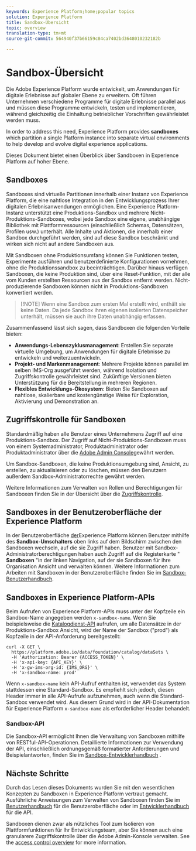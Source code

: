 ```yaml
---
keywords: Experience Platform;home;popular topics
solution: Experience Platform
title: Sandbox-Übersicht
topic: overview
translation-type: tm+mt
source-git-commit: 564940f37b66159c84ca7402bd3648010232182b

---
```



# Sandbox-Übersicht

Die Adobe Experience Platform wurde entwickelt, um Anwendungen für digitale Erlebnisse auf globaler Ebene zu erweitern. Oft führen Unternehmen verschiedene Programme für digitale Erlebnisse parallel aus und müssen diese Programme entwickeln, testen und implementieren, während gleichzeitig die Einhaltung betrieblicher Vorschriften gewährleistet werden muss.

In order to address this need, Experience Platform provides **sandboxes** which partition a single Platform instance into separate virtual environments to help develop and evolve digital experience applications.

Dieses Dokument bietet einen Überblick über Sandboxen in Experience Platform auf hoher Ebene.

## Sandboxes

Sandboxes sind virtuelle Partitionen innerhalb einer Instanz von Experience Platform, die eine nahtlose Integration in den Entwicklungsprozess Ihrer digitalen Erlebnisanwendungen ermöglichen. Eine Experience Platform-Instanz unterstützt eine Produktions-Sandbox und mehrere Nicht-Produktions-Sandboxes, wobei jede Sandbox eine eigene, unabhängige Bibliothek mit Plattformressourcen (einschließlich Schemas, Datensätzen, Profilen usw.) unterhält.  Alle Inhalte und Aktionen, die innerhalb einer Sandbox durchgeführt werden, sind auf diese Sandbox beschränkt und wirken sich nicht auf andere Sandboxen aus.

Mit Sandboxen ohne Produktionsumfang können Sie Funktionen testen, Experimente ausführen und benutzerdefinierte Konfigurationen vornehmen, ohne die Produktionssandbox zu beeinträchtigen. Darüber hinaus verfügen Sandboxen, die keine Produktion sind, über eine Reset-Funktion, mit der alle vom Kunden erstellten Ressourcen aus der Sandbox entfernt werden. Nicht-produzierende Sandboxen können nicht in Produktions-Sandboxen konvertiert werden.

>[!NOTE] Wenn eine Sandbox zum ersten Mal erstellt wird, enthält sie keine Daten. Da jede Sandbox ihren eigenen isolierten Datenspeicher unterhält, müssen sie auch ihre Daten unabhängig erfassen.

Zusammenfassend lässt sich sagen, dass Sandboxen die folgenden Vorteile bieten:

* **Anwendungs-Lebenszyklusmanagement**: Erstellen Sie separate virtuelle Umgebung, um Anwendungen für digitale Erlebnisse zu entwickeln und weiterzuentwickeln.
* **Projekt- und Markenmanagement**: Mehrere Projekte können parallel im selben IMS-Org ausgeführt werden, während Isolation und Zugriffskontrolle gewährleistet sind. Zukünftige Versionen bieten Unterstützung für die Bereitstellung in mehreren Regionen.
* **Flexibles Entwicklungs-Ökosystem**: Bieten Sie Sandboxen auf nahtlose, skalierbare und kostengünstige Weise für Exploration, Aktivierung und Demonstration an.

## Zugriffskontrolle für Sandboxen

Standardmäßig haben alle Benutzer eines Unternehmens Zugriff auf eine Produktions-Sandbox. Der Zugriff auf Nicht-Produktions-Sandboxen muss von einem Systemadministrator, Produktadministrator oder Produktadministrator über die [Adobe Admin Console](https://adminconsole.adobe.com)gewährt werden.

Um Sandbox-Sandboxen, die keine Produktionsumgebung sind, Ansicht, zu erstellen, zu aktualisieren oder zu löschen, müssen den Benutzern außerdem Sandbox-Administratorrechte gewährt werden.

Weitere Informationen zum Verwalten von Rollen und Berechtigungen für Sandboxen finden Sie in der Übersicht über die [Zugriffskontrolle](../access-control/home.md).

## Sandboxes in der Benutzeroberfläche der Experience Platform

In der Benutzeroberfläche [der](https://platform.adobe.com)Experience Platform können Benutzer mithilfe des **Sandbox-Umschalters** oben links auf dem Bildschirm zwischen den Sandboxen wechseln, auf die sie Zugriff haben.  Benutzer mit Sandbox-Administratorberechtigungen haben auch Zugriff auf die Registerkarte &quot; **Sandboxen** &quot;in der linken Navigation, auf der sie Sandboxen für ihre Organisation Ansicht und verwalten können. Weitere Informationen zum Arbeiten mit Sandboxen in der Benutzeroberfläche finden Sie im [Sandbox-Benutzerhandbuch](ui/overview.md).

## Sandboxes in Experience Platform-APIs

Beim Aufrufen von Experience Platform-APIs muss unter der Kopfzeile ein Sandbox-Name angegeben werden `x-sandbox-name`. Wenn Sie beispielsweise die [Katalogdienst-API](https://www.adobe.io/apis/experienceplatform/home/api-reference.html#!acpdr/swagger-specs/catalog.yaml) aufrufen, um alle Datensätze in der Produktions-Sandbox Ansicht, wird der Name der Sandbox (&quot;prod&quot;) als Kopfzeile in der API-Anforderung bereitgestellt:

```shell
curl -X GET \
  https://platform.adobe.io/data/foundation/catalog/dataSets \
  -H 'Authorization: Bearer {ACCESS_TOKEN}' \
  -H 'x-api-key: {API_KEY}' \
  -H 'x-gw-ims-org-id: {IMS_ORG}' \
  -H 'x-sandbox-name: prod'
```

Wenn `x-sandbox-name` kein API-Aufruf enthalten ist, verwendet das System stattdessen eine Standard-Sandbox. Es empfiehlt sich jedoch, diesen Header immer in alle API-Aufrufe aufzunehmen, auch wenn die Standard-Sandbox verwendet wird. Aus diesem Grund wird in der API-Dokumentation für Experience Platform `x-sandbox-name` als erforderlicher Header behandelt.

### Sandbox-API

Die Sandbox-API ermöglicht Ihnen die Verwaltung von Sandboxen mithilfe von RESTful-API-Operationen. Detaillierte Informationen zur Verwendung der API, einschließlich ordnungsgemäß formatierter Anforderungen und Beispielantworten, finden Sie im [Sandbox-Entwicklerhandbuch](api/getting-started.md) .

## Nächste Schritte

Durch das Lesen dieses Dokuments wurden Sie mit den wesentlichen Konzepten zu Sandboxen in Experience Platform vertraut gemacht. Ausführliche Anweisungen zum Verwalten von Sandboxen finden Sie im [Benutzerhandbuch](ui/overview.md) für die Benutzeroberfläche oder im [Entwicklerhandbuch](./api/getting-started.md) für die API.

Sandboxen dienen zwar als nützliches Tool zum Isolieren von Plattformfunktionen für Ihr Entwicklungsteam, aber Sie können auch eine granularere Zugriffskontrolle über die Adobe Admin-Konsole verwalten. See the [access control overview](../access-control/home.md) for more information.